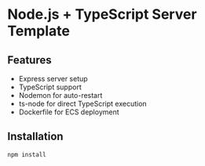 # Node.js + TypeScript Server Template

## Features
- Express server setup
- TypeScript support
- Nodemon for auto-restart
- ts-node for direct TypeScript execution
- Dockerfile for ECS deployment

## Installation
```bash
npm install

